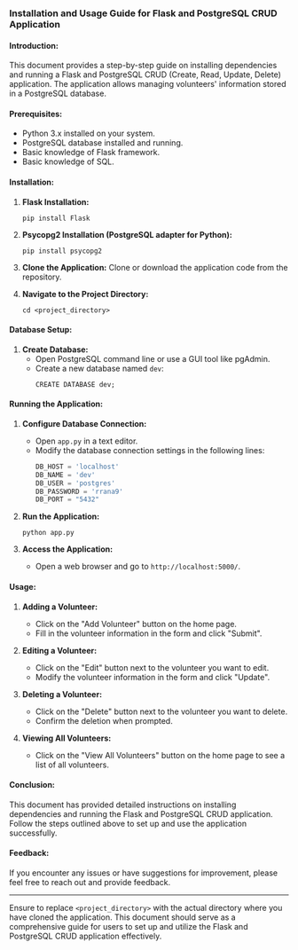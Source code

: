 
### Installation and Usage Guide for Flask and PostgreSQL CRUD Application

#### Introduction:
This document provides a step-by-step guide on installing dependencies and running a Flask and PostgreSQL CRUD (Create, Read, Update, Delete) application. The application allows managing volunteers' information stored in a PostgreSQL database.

#### Prerequisites:
- Python 3.x installed on your system.
- PostgreSQL database installed and running.
- Basic knowledge of Flask framework.
- Basic knowledge of SQL.

#### Installation:

1. **Flask Installation:**
   ```
   pip install Flask
   ```

2. **Psycopg2 Installation (PostgreSQL adapter for Python):**
   ```
   pip install psycopg2
   ```

3. **Clone the Application:**
   Clone or download the application code from the repository.

4. **Navigate to the Project Directory:**
   ```
   cd <project_directory>
   ```

#### Database Setup:

1. **Create Database:**
   - Open PostgreSQL command line or use a GUI tool like pgAdmin.
   - Create a new database named `dev`:
     ```
     CREATE DATABASE dev;
     ```
#### Running the Application:

1. **Configure Database Connection:**
   - Open `app.py` in a text editor.
   - Modify the database connection settings in the following lines:
     ```python
     DB_HOST = 'localhost'
     DB_NAME = 'dev'
     DB_USER = 'postgres'
     DB_PASSWORD = 'rrana9'
     DB_PORT = "5432"
     ```

2. **Run the Application:**
   ```
   python app.py
   ```

3. **Access the Application:**
   - Open a web browser and go to `http://localhost:5000/`.

#### Usage:

1. **Adding a Volunteer:**
   - Click on the "Add Volunteer" button on the home page.
   - Fill in the volunteer information in the form and click "Submit".

2. **Editing a Volunteer:**
   - Click on the "Edit" button next to the volunteer you want to edit.
   - Modify the volunteer information in the form and click "Update".

3. **Deleting a Volunteer:**
   - Click on the "Delete" button next to the volunteer you want to delete.
   - Confirm the deletion when prompted.

4. **Viewing All Volunteers:**
   - Click on the "View All Volunteers" button on the home page to see a list of all volunteers.

#### Conclusion:
This document has provided detailed instructions on installing dependencies and running the Flask and PostgreSQL CRUD application. Follow the steps outlined above to set up and use the application successfully.

#### Feedback:
If you encounter any issues or have suggestions for improvement, please feel free to reach out and provide feedback.

---

Ensure to replace `<project_directory>` with the actual directory where you have cloned the application. This document should serve as a comprehensive guide for users to set up and utilize the Flask and PostgreSQL CRUD application effectively.